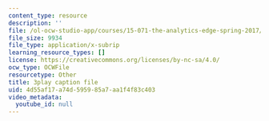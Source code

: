 ```yaml
---
content_type: resource
description: ''
file: /ol-ocw-studio-app/courses/15-071-the-analytics-edge-spring-2017/4d55af17a74d595985a7aa1f4f83c403_R250-aMpyAo.vtt
file_size: 9934
file_type: application/x-subrip
learning_resource_types: []
license: https://creativecommons.org/licenses/by-nc-sa/4.0/
ocw_type: OCWFile
resourcetype: Other
title: 3play caption file
uid: 4d55af17-a74d-5959-85a7-aa1f4f83c403
video_metadata:
  youtube_id: null
---
```

